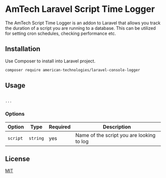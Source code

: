 # AmTech Laravel Script Time Logger

The AmTech Script Time Logger is an addon to Laravel that allows you track the duration of a script you are running to a database.  This can be utilized for setting cron schedules, checking performance etc.

## Installation

Use Composer to install into Laravel project.

```bash
composer require american-technologies/laravel-console-logger
```

## Usage

```php

...

```


### Options

| Option            | Type     | Required | Description                                     |
| ----------------- | -------- | -------- | ----------------------------------------------- |
| `script`          | `string` | yes      | Name of the script you are looking to log       |


## License
[MIT](https://choosealicense.com/licenses/mit/)